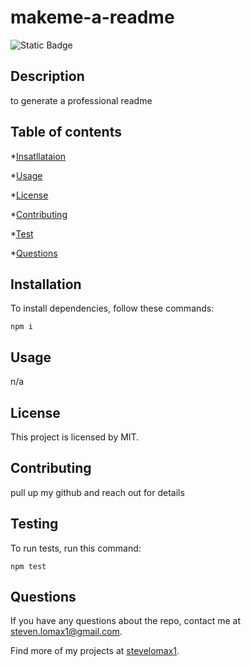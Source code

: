 # makeme-a-readme
![Static Badge](https://img.shields.io/badge/license-MIT-green.svg)

## Description

to generate a professional readme

## Table of contents

*[Insatllataion](#installation)

*[Usage](#Usage)


*[License](#license)


*[Contributing](#contibuting)

*[Test](#test)

*[Questions](#questions)

## Installation

To install dependencies, follow these commands:

```
npm i
```

## Usage

n/a

## License

  This project is licensed by MIT.

## Contributing

pull up my github and reach out for details

## Testing

To run tests, run this command:

```
npm test
```

## Questions

If you have any questions about the repo, contact me at steven.lomax1@gmail.com.

Find more of my projects at [stevelomax1](https://github.com/stevelomax1/).


